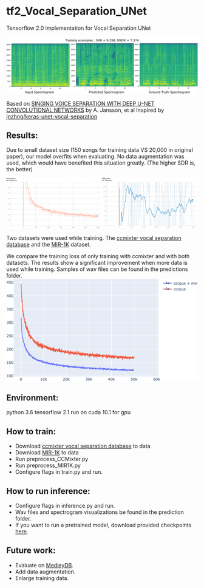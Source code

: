 # tf2_Vocal_Separation_UNet
Tensorflow 2.0 implementation for Vocal Separation UNet

![Spectrogram comparison](https://github.com/carrieeeeewithfivee/tf2_Vocal_Separation_UNet/blob/master/predictions/samples.png)

Based on [SINGING VOICE SEPARATION WITH DEEP U-NET CONVOLUTIONAL NETWORKS](https://ejhumphrey.com/assets/pdf/jansson2017singing.pdf) by A. Jansson, et al
Inspired by [jnzhng/keras-unet-vocal-separation](https://github.com/jnzhng/keras-unet-vocal-separation)

## Results:
  Due to small dataset size (150 songs for training data VS 20,000 in original paper), our model overfits when evaluating. No data augmentation was used, which would have benefited this situation greatly. (The higher SDR is, the better)
  
![Train Val comparison](https://github.com/carrieeeeewithfivee/tf2_Vocal_Separation_UNet/blob/master/predictions/compare2.png)

Two datasets were used while training. The [ccmixter vocal separation database](https://members.loria.fr/ALiutkus/kam/) and the [MIR-1K](https://sites.google.com/site/unvoicedsoundseparation/mir-1k) dataset.

We compare the training loss of only training with ccmixter and with both datasets. The results show a significant improvement when more data is used while training.
Samples of wav files can be found in the predictions folder.
![Different dataset comparison](https://github.com/carrieeeeewithfivee/tf2_Vocal_Separation_UNet/blob/master/predictions/Fig_train.png)

## Environment:
  python 3.6
  tensorflow 2.1
  run on cuda 10.1 for gpu
  
## How to train:
* Download [ccmixter vocal separation database](https://members.loria.fr/ALiutkus/kam/) to data
* Download [MIR-1K](https://sites.google.com/site/unvoicedsoundseparation/mir-1k) to data
* Run preprocess_CCMixter.py
* Run preprocess_MIR1K.py
* Configure flags in train.py and run.

## How to run inference:
* Configure flags in inference.py and run.
* Wav files and spectrogram visualizations be found in the prediction folder. 
* If you want to run a pretrained model, download provided checkpoints [here](https://drive.google.com/drive/folders/1eV55XK8BwiVr5DWDE7fVFLRwszisFDaR?usp=sharing).

## Future work:
* Evaluate on [MedleyDB](https://zenodo.org/record/1649325#.XvgDwmozY1I).
* Add data augmentation.
* Enlarge training data.
